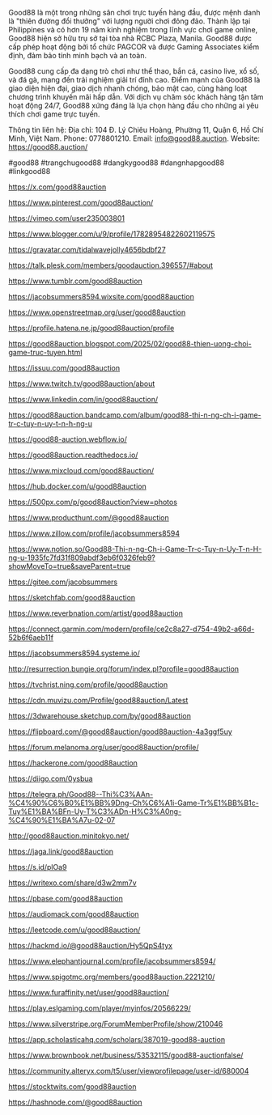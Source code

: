 Good88 là một trong những sân chơi trực tuyến hàng đầu, được mệnh danh là "thiên đường đổi thưởng" với lượng người chơi đông đảo. Thành lập tại Philippines và có hơn 19 năm kinh nghiệm trong lĩnh vực chơi game online, Good88 hiện sở hữu trụ sở tại tòa nhà RCBC Plaza, Manila. Good88 được cấp phép hoạt động bởi tổ chức PAGCOR và được Gaming Associates kiểm định, đảm bảo tính minh bạch và an toàn.

Good88 cung cấp đa dạng trò chơi như thể thao, bắn cá, casino live, xổ số, và đá gà, mang đến trải nghiệm giải trí đỉnh cao. Điểm mạnh của Good88 là giao diện hiện đại, giao dịch nhanh chóng, bảo mật cao, cùng hàng loạt chương trình khuyến mãi hấp dẫn. Với dịch vụ chăm sóc khách hàng tận tâm hoạt động 24/7, Good88 xứng đáng là lựa chọn hàng đầu cho những ai yêu thích chơi game trực tuyến.

Thông tin liên hệ:
Địa chỉ: 104 Đ. Lý Chiêu Hoàng, Phường 11, Quận 6, Hồ Chí Minh, Việt Nam.
Phone: 0778801210.
Email: info@good88.auction.
Website: https://good88.auction/

#good88 #trangchugood88 #dangkygood88 #dangnhapgood88 #linkgood88

https://x.com/good88auction

https://www.pinterest.com/good88auction/

https://vimeo.com/user235003801

https://www.blogger.com/u/9/profile/17828954822602119575

https://gravatar.com/tidalwavejolly4656bdbf27

https://talk.plesk.com/members/goodauction.396557/#about

https://www.tumblr.com/good88auction

https://jacobsummers8594.wixsite.com/good88auction

https://www.openstreetmap.org/user/good88auction

https://profile.hatena.ne.jp/good88auction/profile

https://good88auction.blogspot.com/2025/02/good88-thien-uong-choi-game-truc-tuyen.html

https://issuu.com/good88auction

https://www.twitch.tv/good88auction/about

https://www.linkedin.com/in/good88auction/

https://good88auction.bandcamp.com/album/good88-thi-n-ng-ch-i-game-tr-c-tuy-n-uy-t-n-h-ng-u

https://good88-auction.webflow.io/

https://good88auction.readthedocs.io/

https://www.mixcloud.com/good88auction/

https://hub.docker.com/u/good88auction

https://500px.com/p/good88auction?view=photos

https://www.producthunt.com/@good88auction

https://www.zillow.com/profile/jacobsummers8594

https://www.notion.so/Good88-Thi-n-ng-Ch-i-Game-Tr-c-Tuy-n-Uy-T-n-H-ng-u-1935fc7fd31f809abdf3eb6f0326feb9?showMoveTo=true&saveParent=true

https://gitee.com/jacobsummers

https://sketchfab.com/good88auction

https://www.reverbnation.com/artist/good88auction

https://connect.garmin.com/modern/profile/ce2c8a27-d754-49b2-a66d-52b6f6aeb11f

https://jacobsummers8594.systeme.io/

http://resurrection.bungie.org/forum/index.pl?profile=good88auction

https://tvchrist.ning.com/profile/good88auction

https://cdn.muvizu.com/Profile/good88auction/Latest

https://3dwarehouse.sketchup.com/by/good88auction

https://flipboard.com/@good88auction/good88auction-4a3ggf5uy

https://forum.melanoma.org/user/good88auction/profile/

https://hackerone.com/good88auction

https://diigo.com/0ysbua

https://telegra.ph/Good88--Thi%C3%AAn-%C4%90%C6%B0%E1%BB%9Dng-Ch%C6%A1i-Game-Tr%E1%BB%B1c-Tuy%E1%BA%BFn-Uy-T%C3%ADn-H%C3%A0ng-%C4%90%E1%BA%A7u-02-07

http://good88auction.minitokyo.net/

https://jaga.link/good88auction

https://s.id/plOa9

https://writexo.com/share/d3w2mm7v

https://pbase.com/good88auction

https://audiomack.com/good88auction

https://leetcode.com/u/good88auction/

https://hackmd.io/@good88auction/Hy5QpS4tyx

https://www.elephantjournal.com/profile/jacobsummers8594/

https://www.spigotmc.org/members/good88auction.2221210/

https://www.furaffinity.net/user/good88auction/

https://play.eslgaming.com/player/myinfos/20566229/

https://www.silverstripe.org/ForumMemberProfile/show/210046

https://app.scholasticahq.com/scholars/387019-good88-auction

https://www.brownbook.net/business/53532115/good88-auctionfalse/

https://community.alteryx.com/t5/user/viewprofilepage/user-id/680004

https://stocktwits.com/good88auction

https://hashnode.com/@good88auction